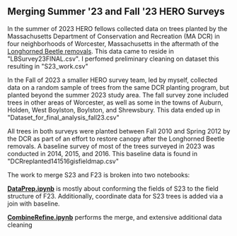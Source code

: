 ## Merging Summer '23 and Fall '23 HERO Surveys

In the summer of 2023 HERO fellows collected data on trees planted by the Massachusetts Department of Conservation and Recreation (MA DCR) in four neighborhoods of Worcester, Massachusetts in the aftermath of the [Longhorned Beetle removals](https://storymaps.arcgis.com/collections/e071fd383e7f4022a242ef4c87b16e44?item=6).
This data came to reside in "LBSurvey23FINAL.csv". I perfomed preliminary cleaning on dataset this resulting in "S23_work.csv"

In the Fall of 2023 a smaller HERO survey team, led by myself, collected data on a random sample of trees from the same DCR planting program, but planted beyond the summer 2023 study area. The fall survey zone included trees in other areas of Worcester, as well as some in the towns of Auburn, Holden, West Boylston, Boylston, and Shrewsbury. This data ended up in "Dataset_for_final_analysis_fall23.csv"

All trees in both surveys were planted between Fall 2010 and Spring 2012 by the DCR as part of an effort to restore canopy after the Longhorned Beetle removals.
A baseline survey of most of the trees surveyed in 2023 was conducted in 2014, 2015, and 2016. 
This baseline data is found in "DCRreplanted141516gisfieldmap.csv"

The work to merge S23 and F23 is broken into two notebooks:

[**DataPrep.ipynb**](https://github.com/andrews-j/UrbanForestry/blob/main/WorcesterTreeSurveyCleaning/DataCleaning/DataPrep.ipynb) is mostly about conforming the fields of S23 to the field structure of F23. Additionally, coordinate data for S23 trees is added via a join with baseline.

[**CombineRefine.ipynb**](https://github.com/andrews-j/UrbanForestry/blob/main/WorcesterTreeSurveyCleaning/DataCleaning/CombineRefine.ipynb) performs the merge, and extensive additional data cleaning
